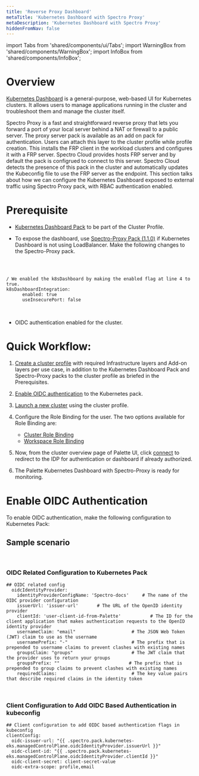 ```yaml
---
title: 'Reverse Proxy Dashboard'
metaTitle: 'Kubernetes Dashboard with Spectro Proxy'
metaDescription: 'Kubernetes Dashboard with Spectro Proxy'
hiddenFromNav: false
---
```


import Tabs from 'shared/components/ui/Tabs';
import WarningBox from 'shared/components/WarningBox';
import InfoBox from 'shared/components/InfoBox';



# Overview

[Kubernetes Dashboard](https://github.com/kubernetes/dashboard) is a general-purpose, web-based UI for Kubernetes clusters. It allows users to manage applications running in the cluster and troubleshoot them and manage the cluster itself. 

Spectro Proxy is a fast and straightforward reverse proxy that lets you forward a port of your local server behind a NAT or firewall to a public server. The proxy server pack is available as an add on pack for authentication. Users can attach this layer to the cluster profile while profile creation. This installs the FRP client in the workload clusters and configures it with a FRP server. Spectro Cloud provides hosts FRP server and by default the pack is configrued to connect to this server. Spectro Cloud detects the presence of this pack in the cluster and automatically updates the Kubeconfig file to use the FRP server as the endpoint. 
This section talks about how we can configure the Kubernetes Dashboard exposed to external traffic using Spectro Proxy pack, with RBAC authentication enabled.

# Prerequisite

* [Kubernetes Dashboard Pack](/integrations/kubernetes-dashboard) to be part of the Cluster Profile.

 
* To expose the dashboard, use [Spectro-Proxy Pack (1.1.0)](/integrations/frp) if Kubernetes Dashboard is not using LoadBalancer. Make the following changes to the Spectro-Proxy pack.

<br />

```

/ We enabled the k8sDashboard by making the enabled flag at line 4 to true.
k8sDashboardIntegration:
      enabled: true
      useInsecurePort: false

```
<br />

* OIDC authentication enabled for the cluster.


# Quick Workflow:


1. [Create a cluster profile](/cluster-profiles) with required Infrastructure layers and Add-on layers per use case, in addition to the Kubernetes Dashboard Pack and Spectro-Proxy packs to the cluster profile as briefed in the Prerequisites.


2. [Enable OIDC authentication](/knowledgebase/how-to/reverse-proxy-dashboard#enableoidcauthentication) to the Kubernetes pack.


3. [Launch a new cluster](/clusters) using the cluster profile.


4. Configure the Role Binding for the user. The two options available for Role Binding are:
    * [Cluster Role Binding](/clusters/cluster-management/cluster-rbac)
    * [Workspace Role Binding](/workspace/workload-features#configureclusterrolebindings)


5. Now, from the cluster overview page of Palette UI, click [connect](/clusters/cluster-management/palette-webctl#overview) to redirect to the IDP for authentication or dashboard if already authorized.
 

6. The Palette Kubernetes Dashboard with Spectro-Proxy is ready for monitoring.

# Enable OIDC Authentication

To enable OIDC authentication, make the following configuration to Kubernetes Pack:


## Sample scenario

<br />

### OIDC Related Configuration to Kubernetes Pack

```
## OIDC related config
  oidcIdentityProvider:
    identityProviderConfigName: 'Spectro-docs'     # The name of the OIDC provider configuration
    issuerUrl: 'issuer-url'       # The URL of the OpenID identity provider
    clientId: 'user-client-id-from-Palette'           # The ID for the client application that makes authentication requests to the OpenID identity provider
    usernameClaim: "email"                     # The JSON Web Token (JWT) claim to use as the username
    usernamePrefix: "-"                        # The prefix that is prepended to username claims to prevent clashes with existing names
    groupsClaim: "groups"                      # The JWT claim that the provider uses to return your groups
    groupsPrefix: ""                          # The prefix that is prepended to group claims to prevent clashes with existing names
    requiredClaims:                            # The key value pairs that describe required claims in the identity token
```
<br />

### Client Configuration to Add OIDC Based Authentication in kubeconfig

```
## Client configuration to add OIDC based authentication flags in kubeconfig
clientConfig:
  oidc-issuer-url: "{{ .spectro.pack.kubernetes-eks.managedControlPlane.oidcIdentityProvider.issuerUrl }}"
  oidc-client-id: "{{ .spectro.pack.kubernetes-eks.managedControlPlane.oidcIdentityProvider.clientId }}"
  oidc-client-secret: client-secret-value
  oidc-extra-scope: profile,email
```





